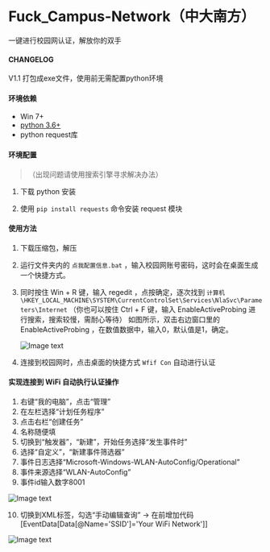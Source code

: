 # Fuck_Campus-Network（中大南方）

一键进行校园网认证，解放你的双手



#### CHANGELOG
V1.1
打包成exe文件，使用前无需配置python环境


#### 环境依赖

* Win 7+
* [python 3.6+](https://www.python.org/downloads/)
* python request库


#### 环境配置
>（出现问题请使用搜索引擎寻求解决办法）

1. 下载 python 安装

2. 使用 ```pip install requests``` 命令安装 request 模块


#### 使用方法

1. 下载压缩包，解压
2. 运行文件夹内的 ```点我配置信息.bat``` ，输入校园网账号密码，这时会在桌面生成一个快捷方式。
3. 同时按住 Win + R 键，输入 regedit ，点按确定，逐次找到 
   ```计算机\HKEY_LOCAL_MACHINE\SYSTEM\CurrentControlSet\Services\NlaSvc\Parameters\Internet``` 
   （你也可以按住 Ctrl + F 键，输入 EnableActiveProbing 进行搜索，搜索较慢，需耐心等待）
   如图所示，双击右边窗口里的 EnableActiveProbing ，在数值数据中，输入0，默认值是1，确定。
   
   ![Image text](https://img-blog.csdn.net/20160511100609551)
   
4. 连接到校园网时，点击桌面的快捷方式 ```Wfif Con``` 自动进行认证


#### 实现连接到 WiFi 自动执行认证操作

1. 右键“我的电脑”，点击“管理”
2. 在左栏选择“计划任务程序”
3. 点击右栏“创建任务”
4. 名称随便填
5. 切换到“触发器”，“新建”，开始任务选择“发生事件时”
6. 选择“自定义”，“新建事件筛选器”
7. 事件日志选择“Microsoft-Windows-WLAN-AutoConfig/Operational”
8. 事件来源选择“WLAN-AutoConfig”
9. 事件id输入数字8001

![Image text](https://pic2.zhimg.com/80/v2-ab3248fc843aaa4a6a0e2f922794525a_720w.jpg?source=1940ef5c)

10. 切换到XML标签，勾选“手动编辑查询” -> 在</Select>前增加代码[EventData[Data[@Name='SSID']='Your WiFi Network']]


![Image text](https://pic4.zhimg.com/80/v2-ad63651603524bb34cf3c54d0122ce90_720w.jpg?source=1940ef5c)
